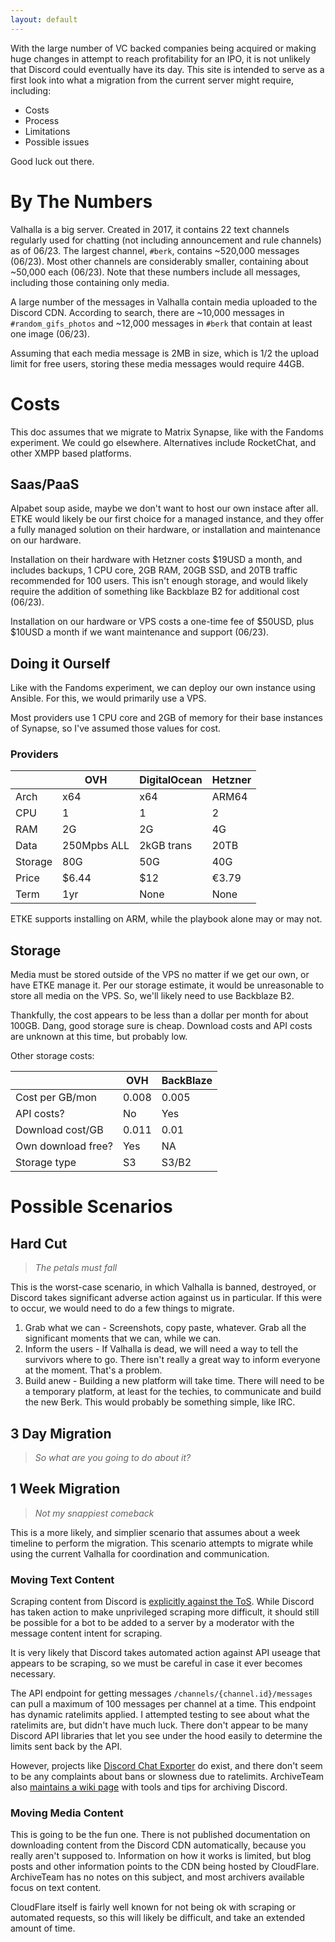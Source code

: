 ```yaml
---
layout: default
---
```

With the large number of VC backed companies being acquired or making huge changes in attempt to reach profitability for an IPO, it is not unlikely that Discord could eventually have its day.
This site is intended to serve as a first look into what a migration from the current server might require, including:
* Costs
* Process
* Limitations
* Possible issues

Good luck out there.

# By The Numbers
Valhalla is a big server. Created in 2017, it contains 22 text channels regularly used for chatting (not including announcement and rule channels) as of 06/23. 
The largest channel, `#berk`, contains ~520,000 messages (06/23). Most other channels are considerably smaller, containing about ~50,000 each (06/23). Note that these numbers include all messages, including those containing only media.

A large number of the messages in Valhalla contain media uploaded to the Discord CDN. According to search, there are ~10,000 messages in `#random_gifs_photos` and ~12,000 messages in `#berk` that contain at least one image (06/23). 

Assuming that each media message is 2MB in size, which is 1/2 the upload limit for free users, storing these media messages would require 44GB.

# Costs
This doc assumes that we migrate to Matrix Synapse, like with the Fandoms experiment. We could go elsewhere. Alternatives include RocketChat, and other XMPP based platforms. 

## Saas/PaaS
Alpabet soup aside, maybe we don't want to host our own instace after all. 
ETKE would likely be our first choice for a managed instance, and they offer a fully managed solution on their hardware, or installation and maintenance on our hardware. 

Installation on their hardware with Hetzner costs $19USD a month, and includes backups, 1 CPU core, 2GB RAM, 20GB SSD, and 20TB traffic recommended for 100 users. This isn't enough storage, and would likely require the addition of something like Backblaze B2 for additional cost (06/23).

Installation on our hardware or VPS costs a one-time fee of $50USD, plus $10USD a month if we want maintenance and support (06/23).

## Doing it Ourself
Like with the Fandoms experiment, we can deploy our own instance using Ansible. For this, we would primarily use a VPS.

Most providers use 1 CPU core and 2GB of memory for their base instances of Synapse, so I've assumed those values for cost.

### Providers

|         | OVH         | DigitalOcean | Hetzner |
|---------|-------------|--------------|---------|
| Arch    | x64         | x64          | ARM64   |
| CPU     | 1           | 1            | 2       |
| RAM     | 2G          | 2G           | 4G      |
| Data    | 250Mpbs ALL | 2kGB trans   | 20TB    |
| Storage | 80G         | 50G          | 40G     |
| Price   | $6.44       | $12          | €3.79   |
| Term    | 1yr         | None         | None    |

ETKE supports installing on ARM, while the playbook alone may or may not. 
## Storage
Media must be stored outside of the VPS no matter if we get our own, or have ETKE manage it. Per our storage estimate, it would be unreasonable to store all media on the VPS. So, we'll likely need to use Backblaze B2. 

Thankfully, the cost appears to be less than a dollar per month for about 100GB. Dang, good storage sure is cheap. Download costs and API costs are unknown at this time, but probably low.

Other storage costs:

|                    | OVH   | BackBlaze |
|--------------------|-------|-----------|
| Cost per GB/mon    | 0.008 | 0.005     |
| API costs?         | No    | Yes       |
| Download cost/GB   | 0.011 | 0.01      |
| Own download free? | Yes   | NA        |
| Storage type       | S3    | S3/B2     |

# Possible Scenarios 

## Hard Cut
> *The petals must fall*

This is the worst-case scenario, in which Valhalla is banned, destroyed, or Discord takes significant adverse action against us in particular. If this were to occur, we would need to do a few things to migrate.

1. Grab what we can - Screenshots, copy paste, whatever. Grab all the significant moments that we can, while we can.
2. Inform the users - If Valhalla is dead, we will need a way to tell the survivors where to go. There isn't really a great way to inform everyone at the moment. That's a problem.
3. Build anew - Building a new platform will take time. There will need to be a temporary platform, at least for the techies, to communicate and build the new Berk. This would probably be something simple, like IRC.

## 3 Day Migration
> *So what are you going to do about it?*

## 1 Week Migration
> *Not my snappiest comeback*

This is a more likely, and simplier scenario that assumes about a week timeline to perform the migration. This scenario attempts to migrate while using the current Valhalla for coordination and communication.

### Moving Text Content
Scraping content from Discord is [explicitly against the ToS](https://discord.com/developers/docs/policies-and-agreements/developer-policy#handle-data-with-care). While Discord has taken action to make unprivileged scraping more difficult, it should still be possible for a bot to be added to a server by a moderator with the message content intent for scraping. 

It is very likely that Discord takes automated action against API useage that appears to be scraping, so we must be careful in case it ever becomes necessary. 

The API endpoint for getting messages `/channels/{channel.id}/messages` can pull a maximum of 100 messages per channel at a time. This endpoint has dynamic ratelimits applied.
I attempted testing to see about what the ratelimits are, but didn't have much luck. There don't appear to be many Discord API libraries that let you see under the hood easily to determine the limits sent back by the API. 

However, projects like [Discord Chat Exporter](https://github.com/Tyrrrz/DiscordChatExporter) do exist, and there don't seem to be any complaints about bans or slowness due to ratelimits. ArchiveTeam also [maintains a wiki page](https://wiki.archiveteam.org/index.php/Discord) with tools and tips for archiving Discord.

### Moving Media Content
This is going to be the fun one. There is not published documentation on downloading content from the Discord CDN automatically, because you really aren't supposed to. Information on how it works is limited, but blog posts and other information points to the CDN being hosted by CloudFlare. ArchiveTeam has no notes on this subject, and most archivers available focus on text content. 

CloudFlare itself is fairly well known for not being ok with scraping or automated requests, so this will likely be difficult, and take an extended amount of time. 